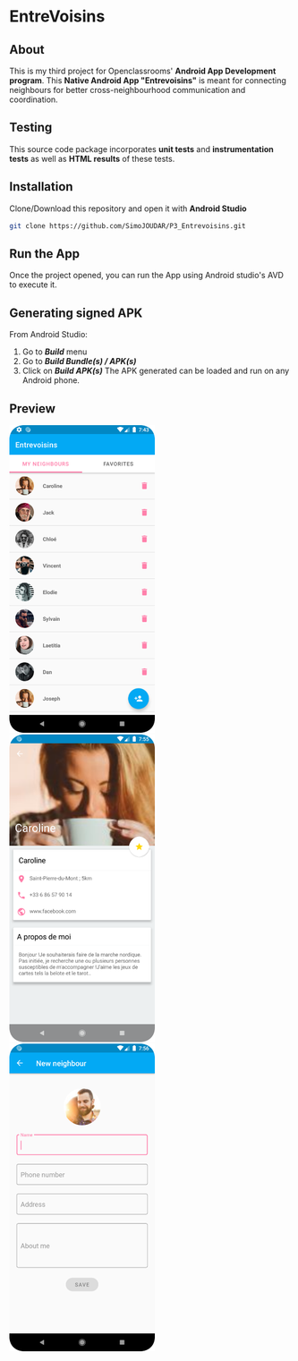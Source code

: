 # EntreVoisins

## About
This is my third project for Openclassrooms' **Android App Development program**.
This **Native Android App "Entrevoisins"** is meant for connecting neighbours for better cross-neighbourhood communication and coordination.

## Testing
This source code package incorporates **unit tests** and **instrumentation tests** as well as **HTML results** of these tests.

## Installation
Clone/Download this repository and open it with **Android Studio**
```bash
git clone https://github.com/SimoJOUDAR/P3_Entrevoisins.git
```

## Run the App
Once the project opened, you can run the App using Android studio's AVD to execute it.

## Generating signed APK
From Android Studio:
1. Go to ***Build*** menu
2. Go to ***Build Bundle(s) / APK(s)***
3. Click on ***Build APK(s)***
The APK generated can be loaded and run on any Android phone.

## Preview
<img src = "media/P3_Entrevoisin_1.png" height="550"> <img src = "media/P3_Entrevoisin_2.png" height="550"> <img src = "media/P3_Entrevoisin_3.png" height="550">
